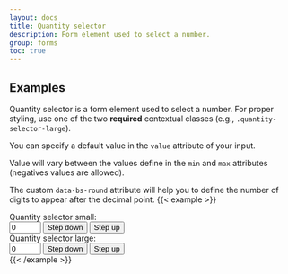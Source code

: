 ```yaml
---
layout: docs
title: Quantity selector
description: Form element used to select a number.
group: forms
toc: true
---
```


## Examples

Quantity selector is a form element used to select a number. For proper styling, use one of the two **required** contextual classes (e.g., `.quantity-selector-large`).

You can specify a default value in the `value` attribute of your input.

Value will vary between the values define in the `min` and `max` attributes (negatives values are allowed).

The custom `data-bs-round` attribute will help you to define the number of digits to appear after the decimal point.
{{< example >}}
<div class="quantity-selector mb-3">
  <label class="form-label" for="inputQuantitySelector1">Quantity selector small: </label>
  <div class="input-group">
    <input type="number" id="inputQuantitySelector1" class="form-control" aria-live="polite"
      data-bs-step="counter" name="quantity" title="quantity" value="0" min="0" max="10" step="1" data-bs-round="0" aria-label="Quantity selector">
    <button type="button" class="btn btn-icon btn-secondary btn-sm"  aria-describedby="inputQuantitySelector1" data-bs-step="down">
      <span class="visually-hidden">Step down</span>
    </button>
    <button type="button" class="btn btn-icon btn-secondary btn-sm"  aria-describedby="inputQuantitySelector1" data-bs-step="up">
      <span class="visually-hidden">Step up</span>
    </button>
  </div>
</div>
<div class="quantity-selector quantity-selector-l">
  <label class="form-label" for="inputQuantitySelector2">Quantity selector large: </label>
  <div class="input-group">
    <input type="number" id="inputQuantitySelector2" class="form-control" aria-live="polite"
      data-bs-step="counter" name="quantity" title="quantity" value="0" min="0" max="10" step="1" data-bs-round="0" aria-label="Quantity selector">
    <button type="button" class="btn btn-icon btn-secondary" aria-describedby="inputQuantitySelector2" data-bs-step="down">
      <span class="visually-hidden">Step down</span>
    </button>
    <button type="button" class="btn btn-icon btn-secondary" aria-describedby="inputQuantitySelector2" data-bs-step="up">
      <span class="visually-hidden">Step up</span>
    </button>
  </div>
</div>
{{< /example >}}